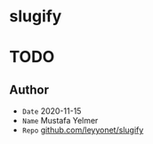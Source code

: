 # slugify

# TODO

## Author
- `Date` 2020-11-15
- `Name` Mustafa Yelmer
- `Repo` [github.com/leyyonet/slugify](https://github.com/leyyonet/slugify)
